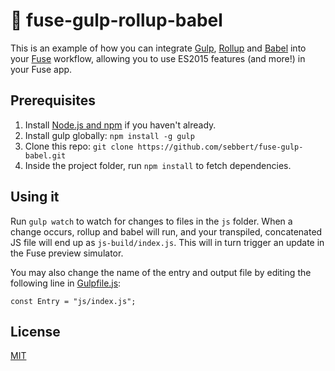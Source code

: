 # 💫 fuse-gulp-rollup-babel

This is an example of how you can integrate [Gulp](http://gulpjs.com/), [Rollup](http://rollupjs.org/) and [Babel](https://babeljs.io/) into your [Fuse](https://www.fusetools.com/) workflow, allowing you to use ES2015 features (and more!) in your Fuse app.

## Prerequisites

1. Install [Node.js and npm](https://nodejs.org/en/) if you haven't already.
2. Install gulp globally: `npm install -g gulp`
3. Clone this repo: `git clone https://github.com/sebbert/fuse-gulp-babel.git`
4. Inside the project folder, run `npm install` to fetch dependencies.

## Using it

Run `gulp watch` to watch for changes to files in the `js` folder.
When a change occurs, rollup and babel will run, and your transpiled, concatenated JS file will end up as `js-build/index.js`. This will in turn trigger an update in the Fuse preview simulator.

You may also change the name of the entry and output file by editing the following line in [Gulpfile.js](Gulpfile.js):

```
const Entry = "js/index.js";
```

## License

[MIT](LICENSE)